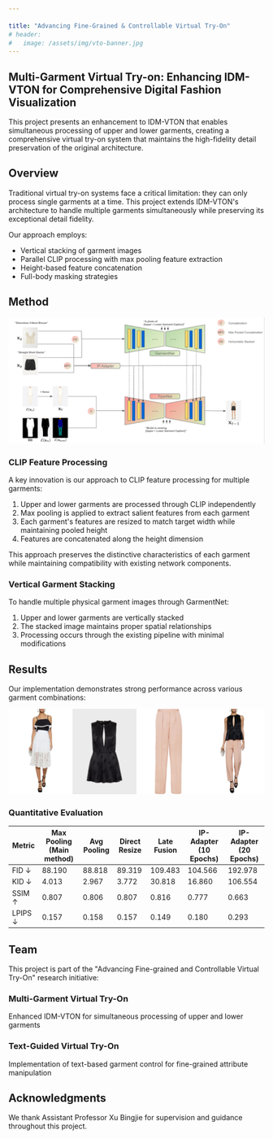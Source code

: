 ```yaml
---

title: "Advancing Fine-Grained & Controllable Virtual Try-On"
# header:
#   image: /assets/img/vto-banner.jpg
---
```


## Multi-Garment Virtual Try-on: Enhancing IDM-VTON for Comprehensive Digital Fashion Visualization

This project presents an enhancement to IDM-VTON that enables simultaneous processing of upper and lower garments, creating a comprehensive virtual try-on system that maintains the high-fidelity detail preservation of the original architecture.

## Overview

Traditional virtual try-on systems face a critical limitation: they can only process single garments at a time. This project extends IDM-VTON's architecture to handle multiple garments simultaneously while preserving its exceptional detail fidelity.

Our approach employs:
- Vertical stacking of garment images
- Parallel CLIP processing with max pooling feature extraction
- Height-based feature concatenation
- Full-body masking strategies

## Method

![Architecture Overview](assets/images/multigarment_architecture.png)

### CLIP Feature Processing

A key innovation is our approach to CLIP feature processing for multiple garments:

1. Upper and lower garments are processed through CLIP independently
2. Max pooling is applied to extract salient features from each garment
3. Each garment's features are resized to match target width while maintaining pooled height
4. Features are concatenated along the height dimension

This approach preserves the distinctive characteristics of each garment while maintaining compatibility with existing network components.

### Vertical Garment Stacking

To handle multiple physical garment images through GarmentNet:

1. Upper and lower garments are vertically stacked
2. The stacked image maintains proper spatial relationships
3. Processing occurs through the existing pipeline with minimal modifications

## Results

Our implementation demonstrates strong performance across various garment combinations:

![Results Gallery](assets/images/multigarment_demo_image_1.jpg)

### Quantitative Evaluation

| Metric | Max Pooling (Main method) | Avg Pooling | Direct Resize | Late Fusion | IP-Adapter (10 Epochs) | IP-Adapter (20 Epochs) |
|--------|---------------------------|-------------|---------------|-------------|------------------------|------------------------|
| FID ↓ | 88.190 | 88.818 | 89.319 | 109.483 | 104.566 | 192.978 |
| KID ↓ | 4.013 | 2.967 | 3.772 | 30.818 | 16.860 | 106.554 |
| SSIM ↑ | 0.807 | 0.806 | 0.807 | 0.816 | 0.777 | 0.663 |
| LPIPS ↓ | 0.157 | 0.158 | 0.157 | 0.149 | 0.180 | 0.293 |

## Team

This project is part of the "Advancing Fine-grained and Controllable Virtual Try-On" research initiative:

### Multi-Garment Virtual Try-On
Enhanced IDM-VTON for simultaneous processing of upper and lower garments

### Text-Guided Virtual Try-On
Implementation of text-based garment control for fine-grained attribute manipulation

## Acknowledgments

We thank Assistant Professor Xu Bingjie for supervision and guidance throughout this project.
